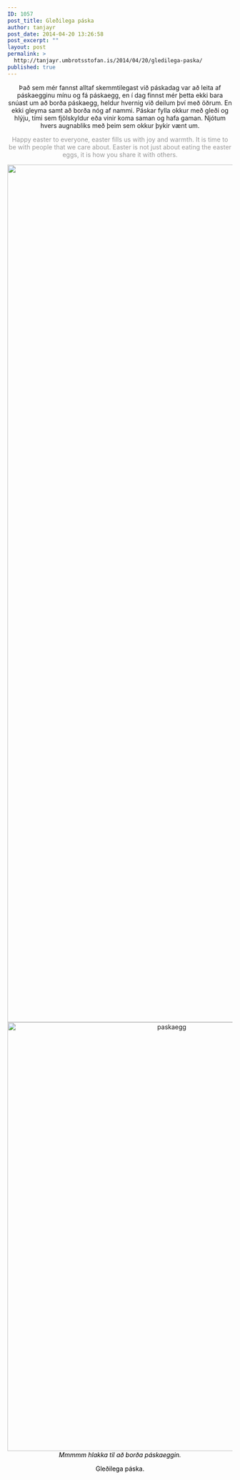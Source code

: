 ```yaml
---
ID: 1057
post_title: Gleðilega páska
author: tanjayr
post_date: 2014-04-20 13:26:58
post_excerpt: ""
layout: post
permalink: >
  http://tanjayr.umbrotsstofan.is/2014/04/20/gledilega-paska/
published: true
---
```

<p style="text-align: center;">Það sem mér fannst alltaf skemmtilegast við páskadag var að leita af páskaegginu mínu og fá páskaegg, en í dag finnst mér þetta ekki bara snúast um að borða páskaegg, heldur hvernig við deilum því með öðrum. En ekki gleyma samt að borða nóg af nammi. Páskar fylla okkur með gleði og hlýju, tími sem fjölskyldur eða vinir koma saman og hafa gaman. Njótum hvers augnabliks með þeim sem okkur þykir vænt um.
<!--more--></p>
<p style="text-align: center;"><span style="color: #999999;">Happy easter to everyone, easter fills us with joy and warmth. It is time to be with people that we care about. Easter is not just about eating the easter eggs, it is how you share it with others.</span></p>
<p style="text-align: center;"><a href="http://tanjayr.com/wp-content/uploads/2014/04/Páskar-full.jpg"><img class="aligncenter size-full wp-image-1058" src="http://tanjayr.com/wp-content/uploads/2014/04/Páskar-full.jpg" alt="Páskar full" width="1440" height="1920" /></a>
<a href="http://tanjayr.com/wp-content/uploads/2014/04/paskaegg.jpg"><img class="aligncenter size-full wp-image-1059" src="http://tanjayr.com/wp-content/uploads/2014/04/paskaegg.jpg" alt="paskaegg" width="720" height="960" /></a><em><span style="color: #000000;">Mmmmm hlakka til að borða páskaeggin.</span></em></p>
<p style="text-align: center;"><span style="color: #000000;">Gleðilega páska.</span></p>
